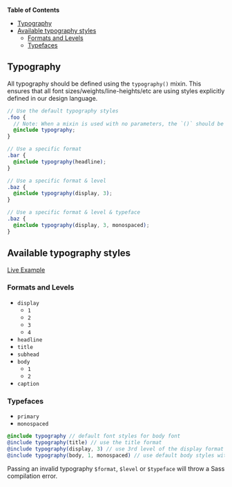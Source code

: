 <!-- START doctoc generated TOC please keep comment here to allow auto update -->
<!-- DON'T EDIT THIS SECTION, INSTEAD RE-RUN doctoc TO UPDATE -->
**Table of Contents**

- [Typography](#typography)
- [Available typography styles](#available-typography-styles)
  - [Formats and Levels](#formats-and-levels)
  - [Typefaces](#typefaces)

<!-- END doctoc generated TOC please keep comment here to allow auto update -->

## Typography

All typography should be defined using the `typography()` mixin. This ensures that all font
sizes/weights/line-heights/etc are using styles explicitly defined in our design language.

```scss
// Use the default typography styles
.foo {
  // Note: When a mixin is used with no parameters, the `()` should be omitted
  @include typography;
}

// Use a specific format
.bar {
  @include typography(headline);
}

// Use a specific format & level
.baz {
  @include typography(display, 3);
}

// Use a specific format & level & typeface
.baz {
  @include typography(display, 3, monospaced);
}
```

## Available typography styles

[Live Example][demo]

### Formats and Levels

- `display`
    - `1`
    - `2`
    - `3`
    - `4`
- `headline`
- `title`
- `subhead`
- `body`
    - `1`
    - `2`
- `caption`

### Typefaces

- `primary`
- `monospaced`

```scss
@include typography // default font styles for body font
@include typography(title) // use the title format
@include typography(display, 3) // use 3rd level of the display format
@include typography(body, 1, monospaced) // use default body styles with a monospaced typeface
```

Passing an invalid typography `$format`, `$level` or `$typeface` will throw a Sass compilation error.

<!-- Links -->
[demo]: https://terminus-ui-demos.stackblitz.io/components/typography
